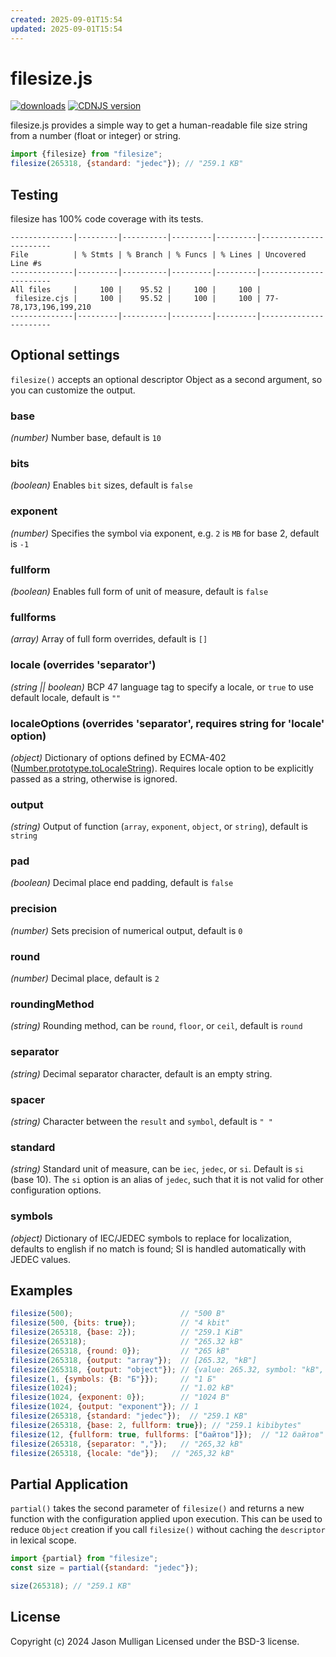 ```yaml
---
created: 2025-09-01T15:54
updated: 2025-09-01T15:54
---
```

# filesize.js

[![downloads](https://img.shields.io/npm/dt/filesize.svg)](https://www.npmjs.com/package/filesize) [![CDNJS version](https://img.shields.io/cdnjs/v/filesize.svg)](https://cdnjs.com/libraries/filesize)

filesize.js provides a simple way to get a human-readable file size string from a number (float or integer) or string.

```javascript
import {filesize} from "filesize";
filesize(265318, {standard: "jedec"}); // "259.1 KB"
```

## Testing

filesize has 100% code coverage with its tests.

```console
--------------|---------|----------|---------|---------|-----------------------
File          | % Stmts | % Branch | % Funcs | % Lines | Uncovered Line #s
--------------|---------|----------|---------|---------|-----------------------
All files     |     100 |    95.52 |     100 |     100 |                      
 filesize.cjs |     100 |    95.52 |     100 |     100 | 77-78,173,196,199,210
--------------|---------|----------|---------|---------|-----------------------
```

## Optional settings

`filesize()` accepts an optional descriptor Object as a second argument, so you can customize the output.

### base
_*(number)*_ Number base, default is `10`

### bits
_*(boolean)*_ Enables `bit` sizes, default is `false`

### exponent
_*(number)*_ Specifies the symbol via exponent, e.g. `2` is `MB` for base 2, default is `-1`

### fullform
_*(boolean)*_ Enables full form of unit of measure, default is `false`

### fullforms
_*(array)*_ Array of full form overrides, default is `[]`

### locale (overrides 'separator')
_*(string || boolean)*_ BCP 47 language tag to specify a locale, or `true` to use default locale, default is `""`

### localeOptions (overrides 'separator', requires string for 'locale' option)
_*(object)*_ Dictionary of options defined by ECMA-402 ([Number.prototype.toLocaleString](https://developer.mozilla.org/en-US/docs/Web/JavaScript/Reference/Global_Objects/Number/toLocaleString)). Requires locale option to be explicitly passed as a string, otherwise is ignored.

### output
_*(string)*_ Output of function (`array`, `exponent`, `object`, or `string`), default is `string`

### pad
_*(boolean)*_ Decimal place end padding, default is `false`

### precision
_*(number)*_ Sets precision of numerical output, default is `0`

### round
_*(number)*_ Decimal place, default is `2`

### roundingMethod
_*(string)*_ Rounding method, can be `round`, `floor`, or `ceil`, default is `round`

### separator
_*(string)*_ Decimal separator character, default is an empty string.

### spacer
_*(string)*_ Character between the `result` and `symbol`, default is `" "`

### standard
_*(string)*_ Standard unit of measure, can be `iec`, `jedec`, or `si`. Default is `si` (base 10). The `si` option is an alias of `jedec`, such that it is not valid for other configuration options.

### symbols
_*(object)*_ Dictionary of IEC/JEDEC symbols to replace for localization, defaults to english if no match is found; SI is handled automatically with JEDEC values.

## Examples

```javascript
filesize(500);                        // "500 B"
filesize(500, {bits: true});          // "4 kbit"
filesize(265318, {base: 2});          // "259.1 KiB"
filesize(265318);                     // "265.32 kB"
filesize(265318, {round: 0});         // "265 kB"
filesize(265318, {output: "array"});  // [265.32, "kB"]
filesize(265318, {output: "object"}); // {value: 265.32, symbol: "kB", exponent: 1, unit: "kB"}
filesize(1, {symbols: {B: "Б"}});     // "1 Б"
filesize(1024);                       // "1.02 kB"
filesize(1024, {exponent: 0});        // "1024 B"
filesize(1024, {output: "exponent"}); // 1
filesize(265318, {standard: "jedec"});  // "259.1 KB"
filesize(265318, {base: 2, fullform: true}); // "259.1 kibibytes"
filesize(12, {fullform: true, fullforms: ["байтов"]});  // "12 байтов"
filesize(265318, {separator: ","});   // "265,32 kB"
filesize(265318, {locale: "de"});   // "265,32 kB"
```


## Partial Application
`partial()` takes the second parameter of `filesize()` and returns a new function with the configuration applied 
upon execution. This can be used to reduce `Object` creation if you call `filesize()` without caching the `descriptor` 
in lexical scope.

```javascript
import {partial} from "filesize";
const size = partial({standard: "jedec"});

size(265318); // "259.1 KB"
```

## License
Copyright (c) 2024 Jason Mulligan
Licensed under the BSD-3 license.
